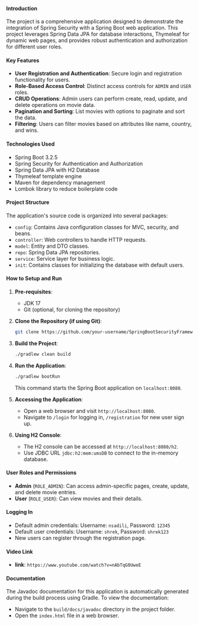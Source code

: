 
#### Introduction
The project is a comprehensive application designed to demonstrate the integration of Spring Security with a Spring Boot web application. This project leverages Spring Data JPA for database interactions, Thymeleaf for dynamic web pages, and provides robust authentication and authorization for different user roles.

#### Key Features
- **User Registration and Authentication**: Secure login and registration functionality for users.
- **Role-Based Access Control**: Distinct access controls for `ADMIN` and `USER` roles.
- **CRUD Operations**: Admin users can perform create, read, update, and delete operations on movie data.
- **Pagination and Sorting**: List movies with options to paginate and sort the data.
- **Filtering**: Users can filter movies based on attributes like name, country, and wins.

#### Technologies Used
- Spring Boot 3.2.5
- Spring Security for Authentication and Authorization
- Spring Data JPA with H2 Database
- Thymeleaf template engine
- Maven for dependency management
- Lombok library to reduce boilerplate code

#### Project Structure
The application's source code is organized into several packages:
- `config`: Contains Java configuration classes for MVC, security, and beans.
- `controller`: Web controllers to handle HTTP requests.
- `model`: Entity and DTO classes.
- `repo`: Spring Data JPA repositories.
- `service`: Service layer for business logic.
- `init`: Contains classes for initializing the database with default users.

#### How to Setup and Run
1. **Pre-requisites**:
   - JDK 17
   - Git (optional, for cloning the repository)

2. **Clone the Repository (if using Git)**:
   ```bash
   git clone https://github.com/your-username/SpringBootSecurityFrameworkDemo.git
   ```

3. **Build the Project**:
   ```bash
   ./gradlew clean build
   ```

4. **Run the Application**:
   ```bash
   ./gradlew bootRun
   ```
   This command starts the Spring Boot application on `localhost:8080`.

5. **Accessing the Application**:
   - Open a web browser and visit `http://localhost:8080`.
   - Navigate to `/login` for logging in, `/registration` for new user sign up.

6. **Using H2 Console**:
   - The H2 console can be accessed at `http://localhost:8080/h2`.
   - Use JDBC URL `jdbc:h2:mem:umsDB` to connect to the in-memory database.

#### User Roles and Permissions
- **Admin** (`ROLE_ADMIN`): Can access admin-specific pages, create, update, and delete movie entries.
- **User** (`ROLE_USER`): Can view movies and their details.

#### Logging In
- Default admin credentials: Username: `nsadili`, Password: `12345`
- Default user credentials: Username: `shrek`, Password: `shrek123`
- New users can register through the registration page.

#### Video Link
- **link**: `https://www.youtube.com/watch?v=nAbTqG0UweE`

#### Documentation
The Javadoc documentation for this application is automatically generated during the build process using Gradle. To view the documentation:
- Navigate to the `build/docs/javadoc` directory in the project folder.
- Open the `index.html` file in a web browser.
